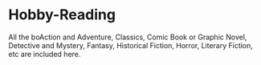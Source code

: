 # Hobby-Reading
All the boAction and Adventure, Classics, Comic Book or Graphic Novel, Detective and Mystery, Fantasy, Historical Fiction, Horror, Literary Fiction, etc are included here.
